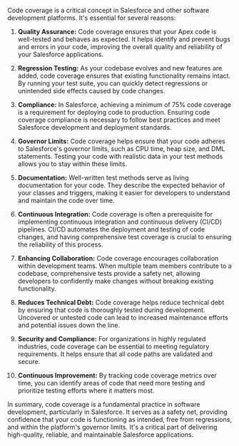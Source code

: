 Code coverage is a critical concept in Salesforce and other software development platforms. It's essential for several reasons:

1. **Quality Assurance:** Code coverage ensures that your Apex code is well-tested and behaves as expected. It helps identify and prevent bugs and errors in your code, improving the overall quality and reliability of your Salesforce applications.

2. **Regression Testing:** As your codebase evolves and new features are added, code coverage ensures that existing functionality remains intact. By running your test suite, you can quickly detect regressions or unintended side effects caused by code changes.

3. **Compliance:** In Salesforce, achieving a minimum of 75% code coverage is a requirement for deploying code to production. Ensuring code coverage compliance is necessary to follow best practices and meet Salesforce development and deployment standards.

4. **Governor Limits:** Code coverage helps ensure that your code adheres to Salesforce's governor limits, such as CPU time, heap size, and DML statements. Testing your code with realistic data in your test methods allows you to stay within these limits.

5. **Documentation:** Well-written test methods serve as living documentation for your code. They describe the expected behavior of your classes and triggers, making it easier for developers to understand and maintain the code over time.

6. **Continuous Integration:** Code coverage is often a prerequisite for implementing continuous integration and continuous delivery (CI/CD) pipelines. CI/CD automates the deployment and testing of code changes, and having comprehensive test coverage is crucial to ensuring the reliability of this process.

7. **Enhancing Collaboration:** Code coverage encourages collaboration within development teams. When multiple team members contribute to a codebase, comprehensive tests provide a safety net, allowing developers to confidently make changes without breaking existing functionality.

8. **Reduces Technical Debt:** Code coverage helps reduce technical debt by ensuring that code is thoroughly tested during development. Uncovered or untested code can lead to increased maintenance efforts and potential issues down the line.

9. **Security and Compliance:** For organizations in highly regulated industries, code coverage can be essential to meeting regulatory requirements. It helps ensure that all code paths are validated and secure.

10. **Continuous Improvement:** By tracking code coverage metrics over time, you can identify areas of code that need more testing and prioritize testing efforts where it matters most.

In summary, code coverage is a fundamental practice in software development, particularly in Salesforce. It serves as a safety net, providing confidence that your code is functioning as intended, free from regressions, and within the platform's governor limits. It's a critical part of delivering high-quality, reliable, and maintainable Salesforce applications.
